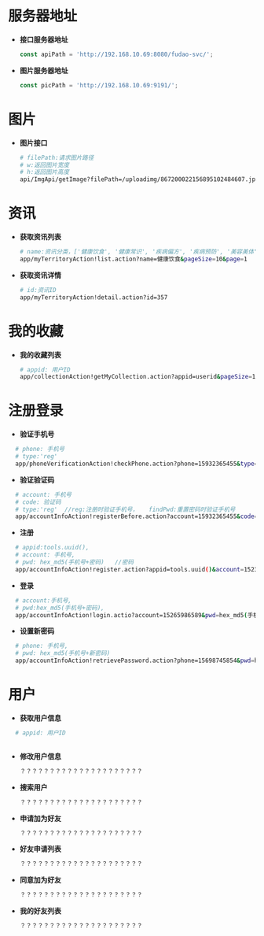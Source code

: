 服务器地址
======

- **接口服务器地址**
  ```js
  const apiPath = 'http://192.168.10.69:8080/fudao-svc/';
  ```

- **图片服务器地址**
  ```js
  const picPath = 'http://192.168.10.69:9191/';
  ```

图片
======

- **图片接口**

  ```bash
  # filePath:请求图片路径
  # w:返回图片宽度
  # h:返回图片高度
  api/ImgApi/getImage?filePath=/uploadimg/867200022156895102484607.jpeg&w=0&h=0
  ```

资讯
======

- **获取资讯列表**

  ```bash
  # name:资讯分类，['健康饮食', '健康常识', '疾病偏方', '疾病预防', '美容美体', '养生方法']
  app/myTerritoryAction!list.action?name=健康饮食&pageSize=10&page=1
  ```

- **获取资讯详情**

  ```bash
  # id:资讯ID
  app/myTerritoryAction!detail.action?id=357
  ```

我的收藏
======

- **我的收藏列表**

  ```bash
  # appid: 用户ID
  app/collectionAction!getMyCollection.action?appid=userid&pageSize=10&page=1
  ```
注册登录
======
- **验证手机号**
 ```bash
   # phone: 手机号
   # type:'reg'  
   app/phoneVerificationAction!checkPhone.action?phone=15932365455&type="reg"
 
   ```
- **验证验证码**
```bash
  # account: 手机号
  # code: 验证码
  # type:'reg'  //reg:注册时验证手机号，   findPwd:重置密码时验证手机号
  app/accountInfoAction!registerBefore.action?account=15932365455&code=88888&type="reg"
  ```
  
 - **注册**
  ```bash
    # appid:tools.uuid(),  
    # account: 手机号,
    # pwd: hex_md5(手机号+密码)   //密码
    app/accountInfoAction!register.action?appid=tools.uuid()&account=15236569874&pwd=hex_md5(手机号+密码)
```
 - **登录**
  ```bash
    # account:手机号,
    # pwd:hex_md5(手机号+密码),
    app/accountInfoAction!login.actio?account=15265986589&pwd=hex_md5(手机号+密码)
```
 - **设置新密码**
  ```bash
    # phone: 手机号,
    # pwd: hex_md5(手机号+新密码)
    app/accountInfoAction!retrievePassword.action?phone=15698745854&pwd=hex_md5(手机号+新密码)
```
用户
======

- **获取用户信息**

 ```bash
   # appid: 用户ID
  
   ```
- **修改用户信息**

  ```bash
  ？？？？？？？？？？？？？？？？？？？？？
  ```
  
- **搜索用户**

  ```bash
  ？？？？？？？？？？？？？？？？？？？？？
  ```

- **申请加为好友**

  ```bash
  ？？？？？？？？？？？？？？？？？？？？？
  ```

- **好友申请列表**

  ```bash
  ？？？？？？？？？？？？？？？？？？？？？
  ```

  
- **同意加为好友**

  ```bash
  ？？？？？？？？？？？？？？？？？？？？？
  ```

- **我的好友列表**

  ```bash
  ？？？？？？？？？？？？？？？？？？？？？
  ```